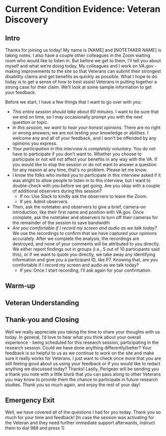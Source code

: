 # Current Condition Evidence: Veteran Discovery

## Intro
Thanks for joining us today! My name is [NAME] and [NOTETAKER NAME] is taking notes. I also have a couple other colleagues in the Zoom waiting room who would like to listen in. But before we get to them, I’ll tell you about myself and what we’re doing today.
My colleagues and I work on VA.gov - making improvements to the site so that Veterans can submit their strongest disability claims and get benefits as quickly as possible. What I hope to do today is to get a sense of how to best assist Veterans in putting together a strong case for their claim. We’ll look at some sample information to get your feedback.

Before we start, I have a few things that I want to go over with you:
- *This entire session should take about 60 minutes.* I want to be sure that we end on time, so I may occasionally prompt you with the next question or topic.
- *In this session, we want to hear your honest opinions.* There are no right or wrong answers; we are not testing your knowledge or abilities. I welcome any and all of your feedback, and I won't be offended by any opinions you express.
- *Your participation in this interview is completely voluntary.* You do not have to participate if you don't want to. Whether you choose to participate or not will not affect your benefits in any way with the VA. If you would like to stop the session or do not want to answer a question for any reason at any time, that's no problem. Please let me know.
- I know the folks who invited you to participate in this interview asked if it was alright to allow people to listen in to this interview, but I want to double-check with you before we get going. Are you okay with a couple of additional observers during this session?
  - If no: Use Slack to kindly ask the observers to leave the Zoom.
  - If yes: Admit observers.
- Then, ask the notetaker and observers to give a brief, camera-on introduction, like their first name and position with VA.gov. 
Once complete, ask the notetaker and observers to turn off their cameras for the remainder of the session to save bandwidth
- *Are you comfortable if I record my screen and audio as we talk today?* We use the recordings to confirm that we have captured your opinions accurately. After we complete the analysis, the recordings are destroyed, and none of your comments will be attributed to you directly. We either report findings out in groups (i.e., 5 out of 10 participants said this), or if we want to quote you directly, we take away any identifying information and give you a participant ID, like P7.
Knowing that, are you comfortable if I record my screen and audio as we talk today?
  - If yes: Once I start recording, I’ll ask again for your confirmation.

## Warm-up

## Veteran Understanding

## Thank-you and Closing
Well we really appreciate you taking the time to share your thoughts with us today. 
In general, I’d love to hear what you think about your overall experience - being scheduled for this research session, participating in the research session. Could we have done anything differently/better?
Your feedback is so helpful to us as we continue to work on the site and make sure it really works for Veterans. I just want to check once more that you are still feeling good about us using your feedback or if you would like to redact anything we discussed today?
Thanks! Lastly, Perigean will be sending you a thank you note with a little blurb that you can pass along to other Veterans you may know to provide them the chance to participate in future research studies.
Thank you so much again, and enjoy the rest of your day!

## Emergency Exit
Well, we have covered all of the questions I had for you today. Thank you so much for your time and feedback! 
[In case the session was activating for the Veteran and they need further immediate support afterwards, instruct them to dial 988 and press 1]


